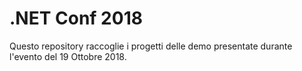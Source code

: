 # .NET Conf 2018
Questo repository raccoglie i progetti delle demo presentate durante l'evento del 19 Ottobre 2018.
